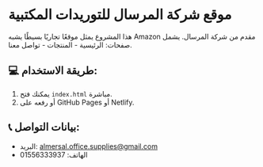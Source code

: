 # موقع شركة المرسال للتوريدات المكتبية

هذا المشروع يمثل موقعًا تجاريًا بسيطًا يشبه Amazon مقدم من شركة المرسال.
يشمل صفحات: الرئيسية - المنتجات - تواصل معنا.

## 💻 طريقة الاستخدام:
1. يمكنك فتح `index.html` مباشرة.
2. أو رفعه على GitHub Pages أو Netlify.

## 📞 بيانات التواصل:
- البريد: almersal.office.supplies@gmail.com
- الهاتف: 01556333937